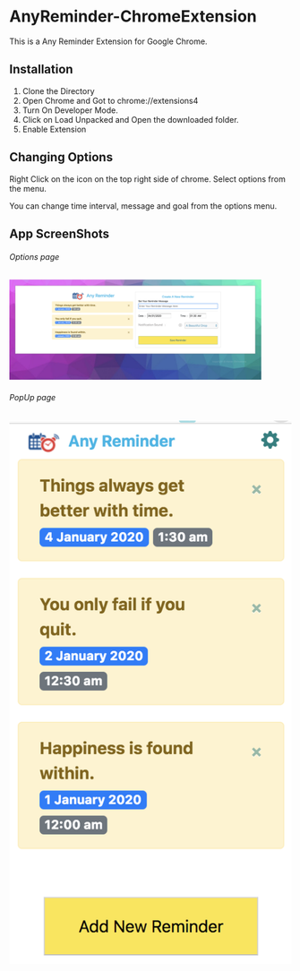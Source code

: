 # AnyReminder-ChromeExtension
This is a Any Reminder Extension for Google Chrome.



## Installation


1. Clone the Directory
2. Open Chrome and Got to chrome://extensions4
3. Turn On Developer Mode.
4. Click on Load Unpacked and Open the downloaded folder.
5. Enable Extension


## Changing Options

Right Click on the  icon on the top right side of chrome. Select options from the menu. 

You can change time interval, message and goal from the options menu.




## App ScreenShots




###### Options page
<img src="images/Screen Shot 2019-09-21 at 12.44.38 AM.png" alt="drawing" width="450"/> 



###### PopUp page
<img src="images/Screen Shot 2019-09-21 at 12.45.39 AM.png" alt="drawing" width="" hieght="50"/>



